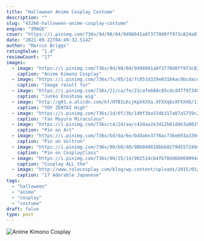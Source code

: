 ```yaml
---
title: "Halloween Anime Cosplay Costume"
description: ""
slug: "43266-halloween-anime-cosplay-costume"
engine: "IMAGE"
cover: "https://i.pinimg.com/736x/9d/98/04/9d98041a0f3770d0ff973c824a01b0ab.jpg"
date: "2021-09-22T04:49:32.514Z"
author: "Marcus Briggs"
ratingValue: "1.4"
reviewCount: "17"
images:
  - image: "https://i.pinimg.com/736x/9d/98/04/9d98041a0f3770d0ff973c824a01b0ab.jpg"
    caption: "Anime Kimono Cosplay"
  - image: "https://i.pinimg.com/736x/7c/05/1d/7c051d329e03104ac9bcdace0fa42ac8.jpg"
    caption: "Image result for"
  - image: "https://i.pinimg.com/736x/21/ca/fe/21cafe668c85cdcd47f9f348c3a0e9e9--cosplay-tips-cosplay-outfits.jpg"
    caption: "Junko Enoshima wig"
  - image: "http://g01.a.alicdn.com/kf/HTB1LKcjKpXXXXa.XFXXq6xXFXXX6/116028946/HTB1LKcjKpXXXXa.XFXXq6xXFXXX6.jpg?size=112584&height=1091&width=800&hash=9209316ee99698b98c964d646466c59f"
    caption: "YOY ZENTAI High"
  - image: "https://i.pinimg.com/736x/1d/0f/3b/1d0f3ba534b317a07a5759c2952e7130.jpg"
    caption: "Fan Mayura Miraculous"
  - image: "https://i.pinimg.com/736x/c4/2d/aa/c42daa2e3412b81dde3a082529300872.jpg"
    caption: "Pin on Art"
  - image: "https://i.pinimg.com/736x/bd/da/6e/bdda6e3776ac736e093a339430f269bb--voltron-costume-diy-voltron-cosplay.jpg"
    caption: "Pin on Voltron"
  - image: "https://i.pinimg.com/736x/90/b0/40/90b040018bbb0279d557249d5504b9db.jpg"
    caption: "Pin on CosplayClass"
  - image: "https://i.pinimg.com/736x/90/25/14/902514cb4fb78dd66069094c519f6df6--easy-diy-halloween-costumes-johnny-depp.jpg"
    caption: "Cosplay ALL the"
  - image: "http://www.rolecosplay.com/blog/wp-content/uploads/2015/03/tumblr_nke3ciDs1n1sx7fz8o5_1280.jpg"
    caption: "17 Adorable Japanese"
tags:
  - "halloween"
  - "anime"
  - "cosplay"
  - "costume"
draft: false
type: post
---
```



![Anime Kimono Cosplay](https://i.pinimg.com/736x/9d/98/04/9d98041a0f3770d0ff973c824a01b0ab.jpg "Anime Kimono Cosplay")


<!--inArticleAds-->

<!--galleryOne-->


<!--inArticleAds-->

<!--galleryTwo-->


<!--galleryThree-->

